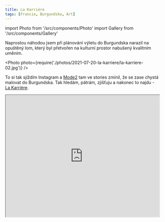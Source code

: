 ```yaml
---
title: La Karrière
tags: [Francie, Burgundsko, Art]
---
```


import Photo from '/src/components/Photo'
import Gallery from '/src/components/Gallery'

Naprostou náhodou jsem při plánování výletu do Burgundska narazil na opuštěný lom, který byl přetvořen na kulturní prostor nabušený kvalitním uměním.

<!-- truncate -->

<Photo photo={require('./photos/2021-07-20-la-karriere/la-karriere-02.jpg')} />

To si tak sjíždím Instagram a [Mode2](https://www.instagram.com/mode2official/) tam ve stories zmínil, že se zase chystá malovat do Burgundska. Tak hledám, pátrám, zjišťuju a nakonec to najdu - [La Karrière](http://www.lakarriere.fr/).

<iframe src="https://www.google.com/maps/embed?pb=!1m18!1m12!1m3!1d2713.6528337210043!2d4.907743715686949!3d47.14506717915671!2m3!1f0!2f0!3f0!3m2!1i1024!2i768!4f13.1!3m3!1m2!1s0x47f28e4a417ff6af%3A0xd708d6425e9f8b4c!2sLa%20Karri%C3%A8re%20-%2021700%20Villars-Fontaine!5e0!3m2!1sen!2scz!4v1627809142162!5m2!1sen!2scz" width="100%" height="400" style={{border:0}} allowfullscreen="" loading="lazy" />

Místní obyvatelé lom, který byl od roku 2003 zavřený a určený k zasypaní, vyčistili a přetvořili v místo kulturních akcí. Na obří kamenné stěny tam už malovala slušná sestava umělců, pro mě nejvíc zajímavá je trojice [Delta](https://www.instagram.com/boris_tellegen/), [Mode2](https://www.instagram.com/mode2official/) a [Futura 2000](https://www.instagram.com/futuradosmil/).

A jestli to chápu z jejich webu správně, dělají se tam i různé koncerty, festivaly a kromě obřích maleb je tam rozmístěno i docela dost soch. Z webu jsem bohužel nepochopil, že se jedná o uzavřený objekt, který má otevírací dobu, možná i vstupné, a tak když jsme tam v úterý přijeli, čekala nás jen zavřená brána. Přes tu bránu toho moc vidět není, naštestí o pár metrů vedle je další vjezd do zbylé části lomu, odkud si lze aspoň ty hlavní věci celkem dobře prohlédnout.

Ačkoliv jsme se nedostali přímo dovnitř a nemohli si La Karrière komplet prohlédnout, bylo to fajn zpestření a vlastně obrovský kontrast k tomu klasickému vinařskému [Burgundsku](/tags/burgundsko) všude okolo.

<Gallery photos={[
require('./photos/2021-07-20-la-karriere/la-karriere-01.jpg'),
require('./photos/2021-07-20-la-karriere/la-karriere-03.jpg'),
]} />
